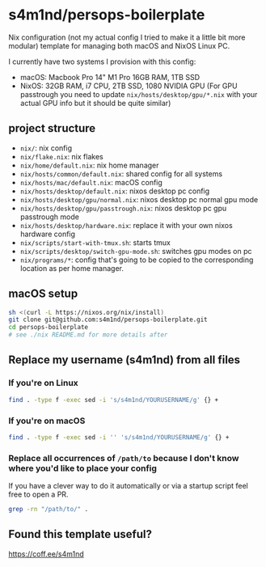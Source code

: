 # s4m1nd/persops-boilerplate

Nix configuration (not my actual config I tried to make it a little bit more modular) template for managing both macOS and NixOS Linux PC.

I currently have two systems I provision with this config:

- macOS: Macbook Pro 14" M1 Pro 16GB RAM, 1TB SSD
- NixOS: 32GB RAM, i7 CPU, 2TB SSD, 1080 NVIDIA GPU (For GPU passtrough you need to update `nix/hosts/desktop/gpu/*.nix` with your actual GPU info but it should be quite similar)

## project structure

- `nix/`: nix config
- `nix/flake.nix`: nix flakes
- `nix/home/default.nix`: nix home manager
- `nix/hosts/common/default.nix`: shared config for all systems
- `nix/hosts/mac/default.nix`: macOS config
- `nix/hosts/desktop/default.nix`: nixos desktop pc config
- `nix/hosts/desktop/gpu/normal.nix`: nixos desktop pc normal gpu mode
- `nix/hosts/desktop/gpu/passtrough.nix`: nixos desktop pc gpu passtrough mode
- `nix/hosts/desktop/hardware.nix`: replace it with your own nixos hardware config
- `nix/scripts/start-with-tmux.sh`: starts tmux
- `nix/scripts/desktop/switch-gpu-mode.sh`: switches gpu modes on pc
- `nix/programs/*`: config that's going to be copied to the corresponding location as per home manager.

## macOS setup

```bash
sh <(curl -L https://nixos.org/nix/install)
git clone git@github.com:s4m1nd/persops-boilerplate.git
cd persops-boilerplate
# see ./nix README.md for more details after
```

## Replace my username (s4m1nd) from all files

### If you're on Linux

```bash
find . -type f -exec sed -i 's/s4m1nd/YOURUSERNAME/g' {} +
```

### If you're on macOS

```bash
find . -type f -exec sed -i '' 's/s4m1nd/YOURUSERNAME/g' {} +
```

### Replace all occurrences of `/path/to` because I don't know where you'd like to place your config

If you have a clever way to do it automatically or via a startup script feel free to open a PR.

```bash
grep -rn "/path/to/" .
```

## Found this template useful?

<https://coff.ee/s4m1nd>
